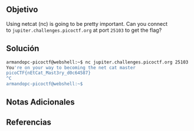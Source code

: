 ## Objetivo
Using netcat (nc) is going to be pretty important. Can you connect to `jupiter.challenges.picoctf.org` at port `25103` to get the flag?
## Solución
```bash
armandopc-picoctf@webshell:~$ nc jupiter.challenges.picoctf.org 25103
You're on your way to becoming the net cat master
picoCTF{nEtCat_Mast3ry_d0c64587}
^C
armandopc-picoctf@webshell:~$ 
```

## Notas Adicionales
## Referencias